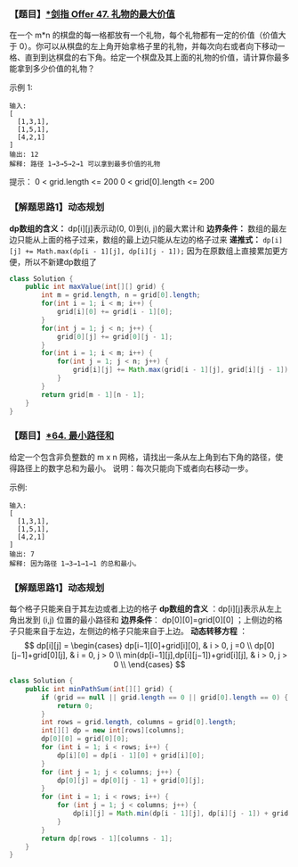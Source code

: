 ### 【题目】[*剑指 Offer 47. 礼物的最大价值](https://leetcode-cn.com/problems/li-wu-de-zui-da-jie-zhi-lcof/)
在一个 m*n 的棋盘的每一格都放有一个礼物，每个礼物都有一定的价值（价值大于 0）。你可以从棋盘的左上角开始拿格子里的礼物，并每次向右或者向下移动一格、直到到达棋盘的右下角。给定一个棋盘及其上面的礼物的价值，请计算你最多能拿到多少价值的礼物？

示例 1:

	输入: 
	[
	  [1,3,1],
	  [1,5,1],
	  [4,2,1]
	]
	输出: 12
	解释: 路径 1→3→5→2→1 可以拿到最多价值的礼物

提示：
0 < grid.length <= 200
0 < grid[0].length <= 200
### 【解题思路1】动态规划
**dp数组的含义：** dp[i][j]表示动(0, 0)到(i, j)的最大累计和
**边界条件：** 数组的最左边只能从上面的格子过来，数组的最上边只能从左边的格子过来
**递推式：** `dp[i][j] += Math.max(dp[i - 1][j], dp[i][j - 1]);`
因为在原数组上直接累加更方便，所以不新建dp数组了
```java
class Solution {
    public int maxValue(int[][] grid) {
        int m = grid.length, n = grid[0].length;
        for(int i = 1; i < m; i++) {
            grid[i][0] += grid[i - 1][0];
        }
        for(int j = 1; j < n; j++) {
            grid[0][j] += grid[0][j - 1];
        }
        for(int i = 1; i < m; i++) {
            for(int j = 1; j < n; j++) {
                grid[i][j] += Math.max(grid[i - 1][j], grid[i][j - 1]);
            }
        }
        return grid[m - 1][n - 1];
    }
}
```

### 【题目】[*64. 最小路径和](https://leetcode-cn.com/problems/minimum-path-sum/)
给定一个包含非负整数的 m x n 网格，请找出一条从左上角到右下角的路径，使得路径上的数字总和为最小。
说明：每次只能向下或者向右移动一步。

示例:

	输入:
	[
	  [1,3,1],
	  [1,5,1],
	  [4,2,1]
	]
	输出: 7
	解释: 因为路径 1→3→1→1→1 的总和最小。

### 【解题思路1】动态规划
每个格子只能来自于其左边或者上边的格子
**dp数组的含义** ：dp[i][j]表示从左上角出发到 (i,j) 位置的最小路径和
**边界条件**： dp[0][0]=grid[0][0] ；上侧边的格子只能来自于左边，左侧边的格子只能来自于上边。
**动态转移方程** ：
$$
dp[i][j] = 
\begin{cases}
dp[i−1][0]+grid[i][0], & i > 0, j =0 \\ 
dp[0][j−1]+grid[0][j], & i = 0, j > 0 \\ 
min(dp[i−1][j],dp[i][j−1])+grid[i][j], & i > 0, j > 0 \\ 
\end{cases}
$$

```java
class Solution {
    public int minPathSum(int[][] grid) {
        if (grid == null || grid.length == 0 || grid[0].length == 0) {
            return 0;
        }
        int rows = grid.length, columns = grid[0].length;
        int[][] dp = new int[rows][columns];
        dp[0][0] = grid[0][0];
        for (int i = 1; i < rows; i++) {
            dp[i][0] = dp[i - 1][0] + grid[i][0];
        }
        for (int j = 1; j < columns; j++) {
            dp[0][j] = dp[0][j - 1] + grid[0][j];
        }
        for (int i = 1; i < rows; i++) {
            for (int j = 1; j < columns; j++) {
                dp[i][j] = Math.min(dp[i - 1][j], dp[i][j - 1]) + grid[i][j];
            }
        }
        return dp[rows - 1][columns - 1];
    }
}
```